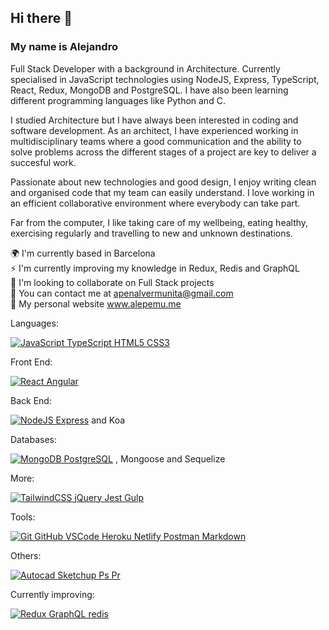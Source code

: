 ## Hi there 👋
### My name is Alejandro  
Full Stack Developer with a background in Architecture. Currently specialised in JavaScript technologies using NodeJS, Express, TypeScript, React, Redux, MongoDB and PostgreSQL. I have also been learning different programming languages like Python and C.

I studied Architecture but I have always been interested in coding and software development. As an architect, I have experienced working in multidisciplinary teams where a good communication and the ability to solve problems across the different stages of a project are key to deliver a succesful work.

Passionate about new technologies and good design, I enjoy writing clean and organised code that my team can easily understand. I love working in an efficient collaborative environment where everybody can take part.

Far from the computer, I like taking care of my wellbeing, eating healthy, exercising regularly and travelling to new and unknown destinations.

🌍 I'm currently based in Barcelona  
⚡ I'm currently improving my knowledge in Redux, Redis and GraphQL  
🤝 I'm looking to collaborate on Full Stack projects  
💬 You can contact me at apenalvermunita@gmail.com  
🔗 My personal website www.alepemu.me

Languages:

[![JavaScript TypeScript HTML5 CSS3](https://skills.thijs.gg/icons?i=js,ts,html,css)](https://skills.thijs.gg)

Front End:

[![React Angular](https://skills.thijs.gg/icons?i=react,angular)](https://skills.thijs.gg)

Back End:

[![NodeJS Express](https://skills.thijs.gg/icons?i=nodejs,expressjs)](https://skills.thijs.gg) and Koa

Databases:

[![MongoDB PostgreSQL](https://skills.thijs.gg/icons?i=mongodb,postgres)](https://skills.thijs.gg) , Mongoose and Sequelize

More:

[![TailwindCSS jQuery Jest Gulp](https://skills.thijs.gg/icons?i=tailwind,jquery,jest,gulp)](https://skills.thijs.gg)

Tools:

[![Git GitHub VSCode Heroku Netlify Postman Markdown](https://skills.thijs.gg/icons?i=git,github,vscode,heroku,netlify,postman,md)](https://skills.thijs.gg)

Others:

[![Autocad Sketchup Ps Pr](https://skills.thijs.gg/icons?i=autocad,sketchup,ps,pr)](https://skills.thijs.gg)

Currently improving:

[![Redux GraphQL redis](https://skills.thijs.gg/icons?i=redux,graphql,redis)](https://skills.thijs.gg)
